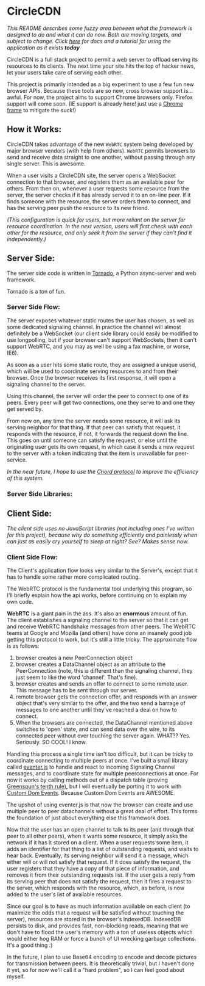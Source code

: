 # CircleCDN

_This README describes some fuzzy area between what the framework is _designed_ to do and what it _can do now_.  Both are moving targets, and subject to change.  Click [here]() for docs and a tutorial for using the application as it exists **today**_

CircleCDN is a full stack project to permit a web server to offload serving its resources to its clients.  The next time your site hits the top of hacker news, let your users take care of serving each other. 

This project is primarily intended as a big experiment to use a few fun new browser APIs.  Because these tools are so new, cross browser support is... awful.  For now, the project aims to support Chrome browsers only.  Firefox support will come soon.  (IE support is already here! just use a [Chrome frame](https://developers.google.com/chrome/chrome-frame/) to mitigate the suck!)

## How it Works:

CircleCDN takes advantage of the new `WebRTC` system being developed by major browser vendors (with help from others).  `WebRTC` permits browsers to send and receive data straight to one another, without passing through any single server.  This is awesome.  

When a user visits a CircleCDN site, the server opens a WebSocket connection to that browser, and registers them as an available peer for others.  From then on, whenever a user requests some resource from the server, the server checks if it has already served it to an on-line peer.  If it finds someone with the resource, the server orders them to connect, and has the serving peer push the resource to its new friend. 

_(This configuration is quick for users, but more reliant on the server for resource coordination.  In the next version, users will first check with each other for the resource, and only seek it from the server if they can't find it independently.)_


## Server Side:

The server side code is written in [Tornado](http://www.tornadoweb.org/en/stable/), a Python async-server and web framework.  

Tornado is a ton of fun.  

### Server Side Flow:

The server exposes whatever static routes the user has chosen, as well as some dedicated signaling channel.  In practice the channel will almost definitely be a WebSocket (our client side library could easily be modified to use longpolling, but if your browser can't support WebSockets, then it can't support WebRTC, and you may as well be using a fax machine, or worse, IE6).  

As soon as a user hits some static route, they are assigned a unique userid, which will be used to coordinate serving resources to and from their browser.  Once the browser receives its first response, it will open a signaling channel to the server.  

Using this channel, the server will order the peer to connect to one of its peers.  Every peer will get two connections, one they serve to and one they get served by.  

From now on, any time the server needs some resource, it will ask its serving neighbor for that thing.  If that peer can satisfy that request, it responds with the resource, if not, it forwards the request down the line.  This goes on until someone can satisfy the request, or else until the originating user gets its own request, in which case it sends a new request to the server with a token indicating that the item is unavailable for peer-service.  


_In the near future, I hope to use the [Chord protocol](http://en.wikipedia.org/wiki/Chord_(peer-to-peer)) to improve the efficiency of this system._

### Server Side Libraries:


## Client Side:

_The client side uses no JavaScript libraries (not including ones I've written for this project), because why do something efficiently and painlessly when can just as easily cry yourself to sleep at night?  See?  Makes sense now._

### Client Side Flow:

The Client's application flow looks very similar to the Server's, except that it has to handle some rather more complicated routing.  

The WebRTC protocol is the fundamental tool underlying this program, so I'll briefly explain how the api works, before continuing on to explain my own code.

**WebRTC** is a giant pain in the ass.  It's also an **enormous** amount of fun.  The client establishes a signaling channel to the server so that it can get and receive WebRTC handshake messages from other peers.  The WebRTC teams at Google and Mozilla (and others) have done an insanely good job getting this protocol to work, but it's still a little tricky.  The approximate flow is as follows: 

1. browser creates a new PeerConnection object
2. browser creates a DataChannel object as an attribute to the PeerConnection (note, this is different than the signaling channel, they just seem to like the word 'channel'.  That's fine).
3. browser creates and sends an offer to connect to some remote user.  This message has to be sent through our server.
4. remote browser gets the connection offer, and responds with an answer object that's very similar to the offer, and the two send a barrage of messages to one another until they've reached a deal on how to connect.  
5. When the browsers are connected, the DataChannel mentioned above switches to 'open' state, and can send data over the wire, to its connected peer without ever touching the server again.  WHAT?? Yes. Seriously.  SO COOL!  I know.

Handling this process a single time isn't too difficult, but it can be tricky to coordinate connecting to multiple peers at once.  I've built a small library called [eventer.js](https://github.com/mbildner/CircleCDN/blob/master/static/javascript/eventer.js) to handle and react to incoming Signaling Channel messages, and to coordinate state for multiple peerconnections at once.  For now it works by calling methods out of a dispatch table (proving [Greenspun's tenth rule](http://en.wikipedia.org/wiki/Greenspun's_tenth_rule)), but I will eventually be porting it to work with [Custom Dom Events](https://developer.mozilla.org/en-US/docs/Web/API/CustomEvent).  Because Custom Dom Events are AWESOME.

The upshot of using eventer.js is that now the browser can create and use multiple peer to peer datachannels without a great deal of effort.  This forms the foundation of just about everything else this framework does.

Now that the user has an open channel to talk to its peer (and through that peer to all other peers), when it wants some resource, it simply asks the network if it has it stored on a client.  When a user requests some item, it adds an identifier for that thing to a list of outstanding requests, and waits to hear back.  Eventually, its serving neighbor will send it a message, which either will or will not satisfy that request.  If it does satisfy the request, the user registers that they have a copy of that piece of information, and removes it from their outstanding requests list.  If the user gets a reply from its serving peer that does not satisfy the request, then it fires a request to the server, which responds with the resource, which, as before, is now added to the user's list of available resources.

Since our goal is to have as much information available on each client (to maximize the odds that a request will be satisfied without touching the server), resources are stored in the browser's IndexedDB.  IndexedDB persists to disk, and provides fast, non-blocking reads, meaning that we don't have to flood the user's memory with a ton of useless objects which would either hog RAM or force a bunch of UI wrecking garbage collections.  It's a good thing :)

In the future, I plan to use Base64 encoding to encode and decode pictures for transmission between peers.  It is theoretically trivial, but I haven't done it yet, so for now we'll call it a "hard problem", so I can feel good about myself.  

